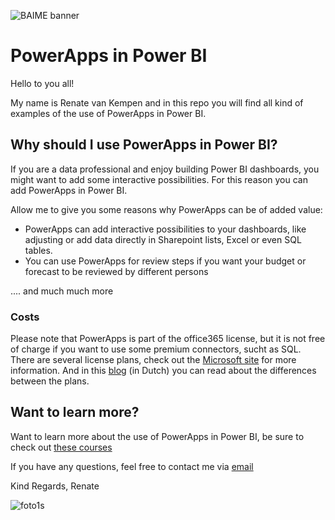 ﻿﻿![BAIME banner](https://user-images.githubusercontent.com/47600826/89530907-9b3f6480-d7ef-11ea-9849-27617f6025cf.png)

# PowerApps in Power BI 

Hello to you all!

My name is Renate van Kempen and in this repo you will find all kind of examples of the use of PowerApps in Power BI. 

## Why should I use PowerApps in Power BI? 
If you are a data professional and enjoy building Power BI dashboards, you might want to add some interactive possibilities.
For this reason you can add PowerApps in Power BI. 

Allow me to give you some reasons why PowerApps can be of added value: 
- PowerApps can add interactive possibilities to your dashboards, like adjusting or add data directly in Sharepoint lists, Excel or even SQL tables.
- You can use PowerApps for review steps if you want your budget or forecast to be reviewed by different persons

.... and much much more

### Costs
Please note that PowerApps is part of the office365 license, but it is not free of charge if you want to use some premium connectors, sucht as SQL. 
There are several license plans, check out the [Microsoft site](https://powerapps.microsoft.com/en-us/pricing/) for more information. 
And in this [blog](https://www.cloudigy.nl/office-365/powerapps/licentiemodel-powerapps/) (in Dutch) you can read about the differences between the plans. 

## Want to learn more? 
Want to learn more about the use of PowerApps in Power BI, be sure to check out [these courses](https://get-responsive.com/trainingen/)


If you have any questions, feel free to contact me via [email](renate@baime.nl)

Kind Regards, Renate

![foto1s](https://user-images.githubusercontent.com/47600826/73173281-4f578880-4105-11ea-8862-4c54a530e7f4.jpg)

